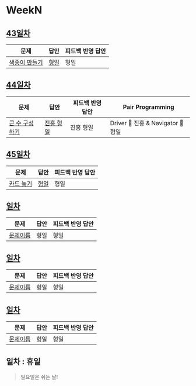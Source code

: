 # WeekN

## [43일차](Day43)

| 문제                                                  | 답안                        | 피드백 반영 답안 |
| ----------------------------------------------------- | --------------------------- | ---------------- |
| [색종이 만들기](https://www.acmicpc.net/problem/2630) | [형일](Day43/bj2630_jhi.js) | 형일             |

## [44일차](Day44)

| 문제                                                    | 답안                                 | 피드백 반영 답안 | Pair Programming                   |
| ------------------------------------------------------- | ------------------------------------ | ---------------- | ---------------------------------- |
| [큰 수 구성하기](https://www.acmicpc.net/problem/18511) | [진홍 형일](Day44/bj18511_kjhjhi.js) | 진홍 형일        | Driver 🚗 진홍 & Navigator 🧭 형일 |

## [45일차](Day45)

| 문제                                              | 답안                        | 피드백 반영 답안 |
| ------------------------------------------------- | --------------------------- | ---------------- |
| [카드 놓기](https://www.acmicpc.net/problem/5568) | [형일](Day45/bj5568_jhi.js) | 형일             |

## [일차](Day)

| 문제                 | 답안 | 피드백 반영 답안 |
| -------------------- | ---- | ---------------- |
| [문제이름](문제링크) | 형일 | 형일             |

## [일차](Day)

| 문제                 | 답안 | 피드백 반영 답안 |
| -------------------- | ---- | ---------------- |
| [문제이름](문제링크) | 형일 | 형일             |

## [일차](Day)

| 문제                 | 답안 | 피드백 반영 답안 |
| -------------------- | ---- | ---------------- |
| [문제이름](문제링크) | 형일 | 형일             |

## 일차 : 휴일

> 일요일은 쉬는 날!
